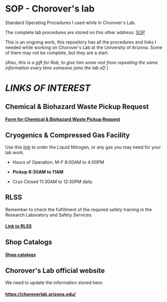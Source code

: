 # **SOP - Chorover's lab**

Standard Operating Procedures I used while in Chorover's Lab.

The complete lab procedures are stored on this other address: [SOP](https://xenidegracia.github.io/sop_chorover_lab/SOP.html)

This is an ongoing work, this repository has all the procedures and links I needed while working on Chorover's Lab at the University of Arizona. Some of them may not be complete, but they are a start.

(*Also, this is a gift for Rob, to give him some rest from repeating the same information every time someone joins the lab xD* )

# ***LINKS OF INTEREST***

## **Chemical & Biohazard Waste Pickup Request**

#### [Form for Chemical & Biohazard Waste Pickup Request](https://risk.arizona.edu/forms/chemical-waste-pickup)

## **Cryogenics & Compressed Gas Facility**

Use this [link](https://cryo.cores.arizona.edu/cgf/) to order the Liquid Nitrogen, or any gas you may need for your lab work.

-   Hours of Operation: M-F 8:00AM to 4:00PM

-   **Pickup 8:30AM to 11AM**

-   Cryo Closed 11:30AM to 12:30PM daily

## **RLSS**

Remember to check the fulfillment of the required safety training in the Research Laboratory and Safety Services.

#### [Link to RLSS](https://rlss.arizona.edu/services/protected/index.xhtml)

## **Shop Catalogs**

#### [Shop catalogs](https://financials.uaccess.arizona.edu/kfs/b2b.do?methodToCall=shopCatalogs)

## **Chorover's Lab official website**

We need to update the information stored here:

#### <https://choroverlab.arizona.edu/>
